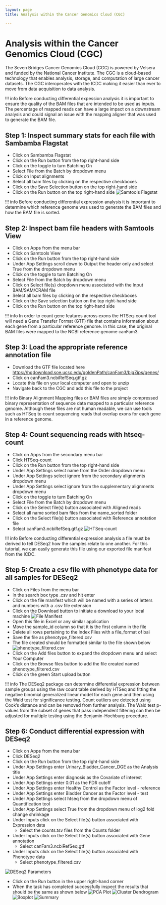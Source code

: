 ```yaml
---
layout: page
title: Analysis within the Cancer Genomics Cloud (CGC)

---
```



Analysis within the Cancer Genomics Cloud (CGC)
============================================
The Seven Bridges Cancer Genomics Cloud (CGC) is powered by Velsera and funded by the National Cancer Institute. The CGC is a cloud-based technology that enables analysis, storage, and computation of large cancer datasets. The CGC interoperates with the ICDC making it easier than ever to move from data acquisition to data analysis.


!!! info
    Before conducting differential expession analysis it is important to ensure the quality of the BAM files that are intended to be used as inputs. The percentage of mapped reads can have a large impact on a downstream analysis and could signal an issue with the mapping aligner that was used to generate the BAM file.
## Step 1: Inspect summary stats for each file with Sambamba Flagstat
* Click on Sambamba Flagstat
* Click on the <span class="highlight_button">Run</span> button from the top right-hand side
* Click on the toggle to turn Batching On
* Select File from the Batch by dropdown menu
* Click on Input alignments
* Select all bam files by clicking on the respective checkboxes
* Click on the <span class="highlight_button">Save Selection</span> button on the top right-hand side
* Click on the <span class="highlight_button">Run</span> button on the top right-hand side 
![Samtools Flagstat](./rna-seq-images/cgc-flagstat-results.png "Samtools Flagstat")

!!! info
    Before conducting differential expression analysis it is important to determine which reference genome was used to generate the BAM files and how the BAM file is sorted.
## Step 2: Inspect bam file headers with Samtools View
* Click on <span class="highlight_text">Apps</span> from the menu bar
* Click on Samtools View
* Click on the <span class="highlight_button">Run</span> button from the top right-hand side
* Under App Settings scroll down to <span class="highlight_text">Output the header only</span> and select True from the dropdown menu
* Click on the toggle to turn Batching On
* Select File from the Batch by dropdown menu 
* Click on Select file(s) dropdown menu associated with the Input BAM/SAM/CRAM file
* Select all bam files by clicking on the respective checkboxes
* Click on the <span class="highlight_button">Save selection</span> button on the top right-hand side
* Click on the <span class="highlight_button">Run</span> button on the top right-hand side

!!! info
    In order to count gene features across exons the HTSeq-count tool will need a Gene Transfer Format (GTF) file that contains information about each gene from a particular reference genome. In this case, the original BAM files were mapped to the NCBI reference genome canFam3.
## Step 3: Load the appropriate reference annotation file 
* Download the GTF file located here https://hgdownload.soe.ucsc.edu/goldenPath/canFam3/bigZips/genes/
* Click on canFam3.ncbiRefSeq.gtf.gz
* Locate this file on your local computer and open to unzip
* Navigate back to the CGC and add this file to the project

!!! info
    Binary Alignment Mapping files or BAM files are simply compressed binary representation of sequence data mapped to a particular reference genome. Although these files are not human readable, we can use tools such as HTSeq to count sequencing reads that overlap exons for each gene in a reference genome. 
## Step 4: Count sequencing reads with htseq-count
* Click on <span class="highlight_text">Apps</span> from the secondary menu bar
* Click HTSeq-count
* Click on the <span class="highlight_button">Run</span> button from the top right-hand side
* Under App Settings select name from the Order dropdown menu
* Under App Settings select ignore from the secondary alignments dropdown menu
* Under App Settings select ignore from the supplementary alignments dropdown menu
* Click on the toggle to turn Batching On
* Select File from the Batch by dropdown menu 
* Click on the <span class="highlight_button">Select file(s)</span> button associated with Aligned reads
* Select all name sorted bam files from the name_sorted folder
* Click on the <span class="highlight_button">Select file(s)</span> button associated with Reference annotation file
* Select canFam3.ncbiRefSeq.gtf.gz
![HTSeq-count](./rna-seq-images/cgc-htseq-results.png "HTSeq-count")

!!! info
    Before conducting differential expression analysis a file must be derived to tell DESeq2 how the samples relate to one another. For this tutorial, we can easily generate this file using our exported file manifest from the ICDC.
## Step 5: Create a csv file with phenotype data for all samples for DESeq2

* Click on <span class="highlight_text">Files</span> from the menu bar
* In the search box type .csv and hit enter
* Click on the file manifest which will be named with a series of letters and numbers with a .csv file extension
* Click on the <span class="highlight_button">Download</span> button to initiate a download to your local machine
![File Manifest](./rna-seq-images/cgc-download-manifest.png "File Manifest")
* Open this file in Excel or any similar application
* Move the sample_id column so that it is the first column in the file
* Delete all rows pertaining to the Index Files with a file_format of bai
* Save the file as phenotype_filtered.csv
* The file created should be formatted similar to the file shown below
![phenotype_filtered.csv](./rna-seq-images/cgc-phenotype_filtered.png "phenotype_filtered.csv")
* Click on the <span class="highlight_button">Add files</span> button to expand the dropdown menu and select Your Computer
* Click on the <span class="highlight_button">Browse files</span> button to add the file created named phenotype_filtered.csv
* Click on the green <span class="highlight_button">Start upload</span> button

!!! info
    The DESeq2 package can determine differential expression between sample groups using the raw count table derived by HTSeq and fitting the negative binomial generalized linear model for each gene and then using the Wald test for significance testing. Count outliers are detected using Cook’s distance and can be removed from further analysis. The Wald test p-values from the subset of genes that pass independent filtering can then be adjusted for multiple testing using the Benjamin-Hochburg procedure.

## Step 6: Conduct differential expression with DESeq2

* Click on <span class="highlight_text">Apps</span> from the menu bar
* Click DESeq2 
* Click on the <span class="highlight_button">Run</span> button from the top right-hand side
* Under App Settings enter Urinary_Bladder_Cancer_DGE as the Analysis title
* Under App Settings enter diagnosis as the Covariate of interest
* Under App Settings enter 0.01 as the FDR cutoff
* Under App Settings enter Healthy Control as the Factor level - reference
* Under App Settings enter Bladder Cancer as the Factor level - test
* Under App Settings select htseq from the dropdown menu of Quantification tool
* Under App Settings select True from the dropdown menu of log2 fold change shrinkage
* Under Inputs click on the Select file(s) button associated with Expression data
    * Select the counts.tsv files from the Counts folder
* Under Inputs click on the Select file(s) button associated with Gene annotation
    * Select canFam3.ncbiRefSeq.gtf
* Under Inputs click on the Select file(s) button associated with Phenotype data
    * Select phenotype_filtered.csv

![DESeq2 Parameters](./rna-seq-images/cgc-deseq2-parameters.png "DESeq2 Parameters")

* Click on the <span class="highlight_button">Run</span> button in the upper right-hand corner
* When the task has completed successfully inspect the results that should be the same as shown below
![PCA Plot](./rna-seq-images/cgc-pca-plot.png "PCA Plot")
![Cluster Dendrogram](./rna-seq-images/cgc-cluster-dendrogram.png "Cluster Dendrogram")
![Boxplot](./rna-seq-images/cgc-boxplot.png "Boxplot")
![Summary](./rna-seq-images/cgc-analysis-summary.png "Summary")








